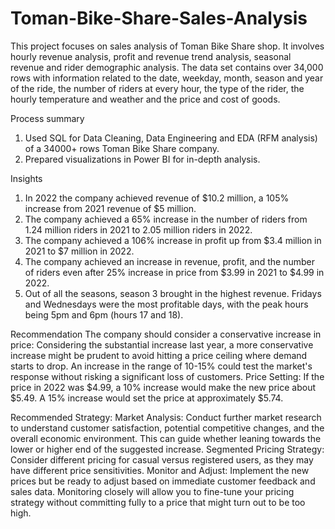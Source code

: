 # Toman-Bike-Share-Sales-Analysis
This project focuses on sales analysis of Toman Bike Share shop. It involves hourly revenue analysis, profit and revenue trend analysis, seasonal revenue and rider demographic analysis. The data set contains over 34,000 rows with information related to the date, weekday, month, season and year of the ride, the number of riders at every hour, the type of the rider, the hourly temperature and weather and the price and cost of goods.

Process summary
1.  Used SQL for Data Cleaning, Data Engineering and EDA (RFM analysis) of a 34000+ rows Toman Bike Share company.
2. Prepared visualizations in Power BI for in-depth analysis.

Insights
1. In 2022 the company achieved revenue of $10.2 million, a 105% increase from 2021 revenue of $5 million.
2. The company achieved a 65% increase in the number of riders from 1.24 million riders in 2021 to 2.05 million riders in 2022.
3. The company achieved a 106% increase in profit up from $3.4 million in 2021 to $7 million in 2022.
4. The company achieved an increase in revenue, profit, and the number of riders even after 25% increase in price from $3.99 in 2021 to $4.99 in 2022.
5. Out of all the seasons, season 3 brought in the highest revenue. Fridays and Wednesdays were the most profitable days, with the peak hours being 5pm and 6pm (hours 17 and 18).

Recommendation
The company should consider a conservative increase in price: Considering the substantial increase last year, a more conservative increase might be prudent to avoid hitting a price ceiling where demand starts to drop. An increase in the range of 10-15% could test the market's response without risking a significant loss of customers.
Price Setting: If the price in 2022 was $4.99, a 10% increase would make the new price about $5.49. A 15% increase would set the price at approximately $5.74.

Recommended Strategy:
Market Analysis: Conduct further market research to understand customer satisfaction, potential competitive changes, and the overall economic environment. This can guide whether leaning towards the lower or higher end of the suggested increase. Segmented Pricing Strategy: Consider different pricing for casual versus registered users, as they may have different price sensitivities.
Monitor and Adjust: Implement the new prices but be ready to adjust based on immediate customer feedback and sales data. Monitoring closely will allow you to fine-tune your pricing strategy without committing fully to a price that might turn out to be too high.
